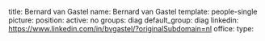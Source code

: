title: Bernard van Gastel
name: Bernard van Gastel
template: people-single
picture: 
position: 
active: no
groups: diag
default_group: diag
linkedin: https://www.linkedin.com/in/bvgastel/?originalSubdomain=nl
office: 
type: 
